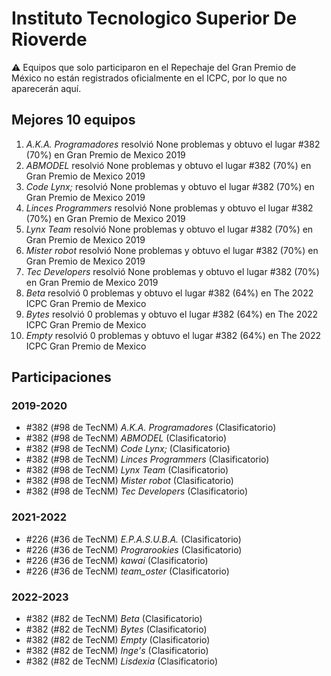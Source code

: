 # Instituto Tecnologico Superior De Rioverde

:warning: Equipos que solo participaron en el Repechaje del Gran Premio de México no están registrados oficialmente en el ICPC, por lo que no aparecerán aquí.

## Mejores 10 equipos

1. _A.K.A. Programadores_ resolvió None problemas y obtuvo el lugar #382 (70%) en Gran Premio de Mexico 2019
1. _ABMODEL_ resolvió None problemas y obtuvo el lugar #382 (70%) en Gran Premio de Mexico 2019
1. _Code Lynx;_ resolvió None problemas y obtuvo el lugar #382 (70%) en Gran Premio de Mexico 2019
1. _Linces Programmers_ resolvió None problemas y obtuvo el lugar #382 (70%) en Gran Premio de Mexico 2019
1. _Lynx Team_ resolvió None problemas y obtuvo el lugar #382 (70%) en Gran Premio de Mexico 2019
1. _Mister robot_ resolvió None problemas y obtuvo el lugar #382 (70%) en Gran Premio de Mexico 2019
1. _Tec Developers_ resolvió None problemas y obtuvo el lugar #382 (70%) en Gran Premio de Mexico 2019
1. _Beta_ resolvió 0 problemas y obtuvo el lugar #382 (64%) en The 2022 ICPC Gran Premio de Mexico
1. _Bytes_ resolvió 0 problemas y obtuvo el lugar #382 (64%) en The 2022 ICPC Gran Premio de Mexico
1. _Empty_ resolvió 0 problemas y obtuvo el lugar #382 (64%) en The 2022 ICPC Gran Premio de Mexico

## Participaciones

### 2019-2020

- #382 (#98 de TecNM) _A.K.A. Programadores_ (Clasificatorio)
- #382 (#98 de TecNM) _ABMODEL_ (Clasificatorio)
- #382 (#98 de TecNM) _Code Lynx;_ (Clasificatorio)
- #382 (#98 de TecNM) _Linces Programmers_ (Clasificatorio)
- #382 (#98 de TecNM) _Lynx Team_ (Clasificatorio)
- #382 (#98 de TecNM) _Mister robot_ (Clasificatorio)
- #382 (#98 de TecNM) _Tec Developers_ (Clasificatorio)

### 2021-2022

- #226 (#36 de TecNM) _E.P.A.S.U.B.A._ (Clasificatorio)
- #226 (#36 de TecNM) _Prograrookies_ (Clasificatorio)
- #226 (#36 de TecNM) _kawai_ (Clasificatorio)
- #226 (#36 de TecNM) _team_oster_ (Clasificatorio)

### 2022-2023

- #382 (#82 de TecNM) _Beta_ (Clasificatorio)
- #382 (#82 de TecNM) _Bytes_ (Clasificatorio)
- #382 (#82 de TecNM) _Empty_ (Clasificatorio)
- #382 (#82 de TecNM) _Inge's_ (Clasificatorio)
- #382 (#82 de TecNM) _Lisdexia_ (Clasificatorio)



